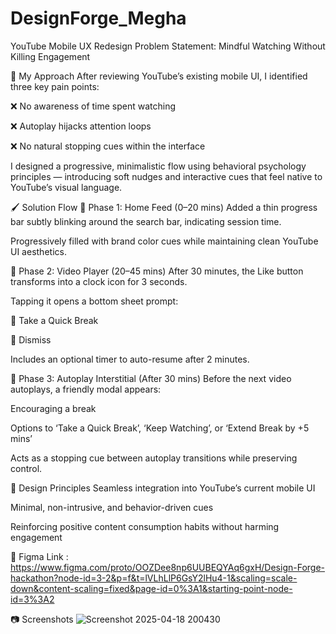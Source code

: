# DesignForge_Megha
YouTube Mobile UX Redesign
Problem Statement:
Mindful Watching Without Killing Engagement

🎯 My Approach
After reviewing YouTube’s existing mobile UI, I identified three key pain points:

❌ No awareness of time spent watching

❌ Autoplay hijacks attention loops

❌ No natural stopping cues within the interface

I designed a progressive, minimalistic flow using behavioral psychology principles — introducing soft nudges and interactive cues that feel native to YouTube’s visual language.

🖌️ Solution Flow
📌 Phase 1: Home Feed (0–20 mins)
Added a thin progress bar subtly blinking around the search bar, indicating session time.

Progressively filled with brand color cues while maintaining clean YouTube UI aesthetics.

📌 Phase 2: Video Player (20–45 mins)
After 30 minutes, the Like button transforms into a clock icon for 3 seconds.

Tapping it opens a bottom sheet prompt:

🎈 Take a Quick Break

🔕 Dismiss

Includes an optional timer to auto-resume after 2 minutes.

📌 Phase 3: Autoplay Interstitial (After 30 mins)
Before the next video autoplays, a friendly modal appears:

Encouraging a break

Options to ‘Take a Quick Break’, ‘Keep Watching’, or ‘Extend Break by +5 mins’

Acts as a stopping cue between autoplay transitions while preserving control.

🎨 Design Principles
Seamless integration into YouTube’s current mobile UI

Minimal, non-intrusive, and behavior-driven cues

Reinforcing positive content consumption habits without harming engagement

🔗 Figma Link : https://www.figma.com/proto/OOZDee8np6UUBEQYAq6gxH/Design-Forge-hackathon?node-id=3-2&p=f&t=lVLhLlP6GsY2lHu4-1&scaling=scale-down&content-scaling=fixed&page-id=0%3A1&starting-point-node-id=3%3A2

📷 Screenshots
![Screenshot 2025-04-18 200430](https://github.com/user-attachments/assets/26a3d3e8-6377-443d-9b19-cb8e800c6012)

